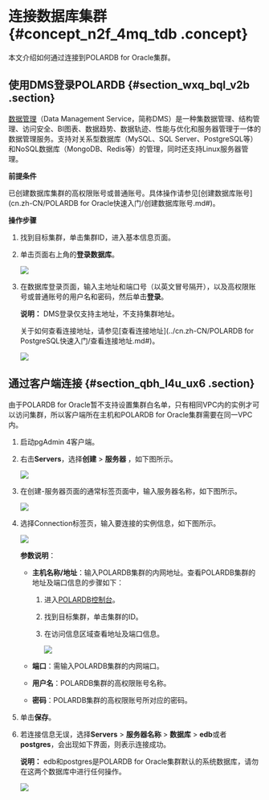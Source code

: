 # 连接数据库集群 {#concept_n2f_4mq_tdb .concept}

本文介绍如何通过连接到POLARDB for Oracle集群。

## 使用DMS登录POLARDB {#section_wxq_bql_v2b .section}

[数据管理](https://help.aliyun.com/product/26437.html)（Data Management Service，简称DMS）是一种集数据管理、结构管理、访问安全、BI图表、数据趋势、数据轨迹、性能与优化和服务器管理于一体的数据管理服务。支持对关系型数据库（MySQL、SQL Server、PostgreSQL等）和NoSQL数据库（MongoDB、Redis等）的管理，同时还支持Linux服务器管理。

**前提条件**

已创建数据库集群的高权限账号或普通账号。具体操作请参见[创建数据库账号](cn.zh-CN/POLARDB for Oracle快速入门/创建数据库账号.md#)。

**操作步骤**

1.  找到目标集群，单击集群ID，进入基本信息页面。
2.  单击页面右上角的**登录数据库**。

    ![](http://static-aliyun-doc.oss-cn-hangzhou.aliyuncs.com/assets/img/3019/15634293112084_zh-CN.png)

3.  在数据库登录页面，输入主地址和端口号（以英文冒号隔开），以及高权限账号或普通账号的用户名和密码，然后单击**登录**。

    **说明：** DMS登录仅支持主地址，不支持集群地址。

    关于如何查看连接地址，请参见[查看连接地址](../cn.zh-CN/POLARDB for PostgreSQL快速入门/查看连接地址.md#)。

    ![](http://static-aliyun-doc.oss-cn-hangzhou.aliyuncs.com/assets/img/3019/15634293112085_zh-CN.png)


## 通过客户端连接 {#section_qbh_l4u_ux6 .section}

由于POLARDB for Oracle暂不支持设置集群白名单，只有相同VPC内的实例才可以访问集群，所以客户端所在主机和POLARDB for Oracle集群需要在同一VPC内。

1.  启动pgAdmin 4客户端。
2.  右击**Servers**，选择**创建** \> **服务器** ，如下图所示。

    ![](http://static-aliyun-doc.oss-cn-hangzhou.aliyuncs.com/assets/img/217461/156342931246889_zh-CN.png)

3.  在创建-服务器页面的通常标签页面中，输入服务器名称，如下图所示。

    ![](http://static-aliyun-doc.oss-cn-hangzhou.aliyuncs.com/assets/img/217461/156342931246890_zh-CN.png)

4.  选择Connection标签页，输入要连接的实例信息，如下图所示。

    ![](http://static-aliyun-doc.oss-cn-hangzhou.aliyuncs.com/assets/img/217461/156342931246892_zh-CN.png)

    **参数说明**：

    -   **主机名称/地址**：输入POLARDB集群的内网地址。查看POLARDB集群的地址及端口信息的步骤如下：

        1.  进入[POLARDB控制台](https://polardb.console.aliyun.com)。
        2.  找到目标集群，单击集群的ID。
        3.  在访问信息区域查看地址及端口信息。

            ![](http://static-aliyun-doc.oss-cn-hangzhou.aliyuncs.com/assets/img/217586/156342931246980_zh-CN.png)

    -   **端口**：需输入POLARDB集群的内网端口。
    -   **用户名**：POLARDB集群的高权限账号名称。
    -   **密码**：POLARDB集群的高权限账号所对应的密码。
5.  单击**保存**。
6.  若连接信息无误，选择**Servers** \> **服务器名称** \> **数据库** \> **edb**或者**postgres**，会出现如下界面，则表示连接成功。

    **说明：** edb和postgres是POLARDB for Oracle集群默认的系统数据库，请勿在这两个数据库中进行任何操作。

    ![](http://static-aliyun-doc.oss-cn-hangzhou.aliyuncs.com/assets/img/217461/156342931246893_zh-CN.png)


